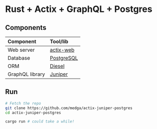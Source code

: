 # Rust + Actix + GraphQL + Postgres

## Components

Component | Tool/lib
:---------|:--------
Web server | [actix-web](https://github.com/actix/actix-web)
Database | [PostgreSQL](https://postgresql.org)
ORM | [Diesel](https://diesel.rs)
GraphQL library | [Juniper](https://github.com/graphql-rust/juniper)

## Run

```bash
# Fetch the repo
git clone https://github.com/medga/actix-juniper-postgres
cd actix-juniper-postgres

cargo run # could take a while!
```
